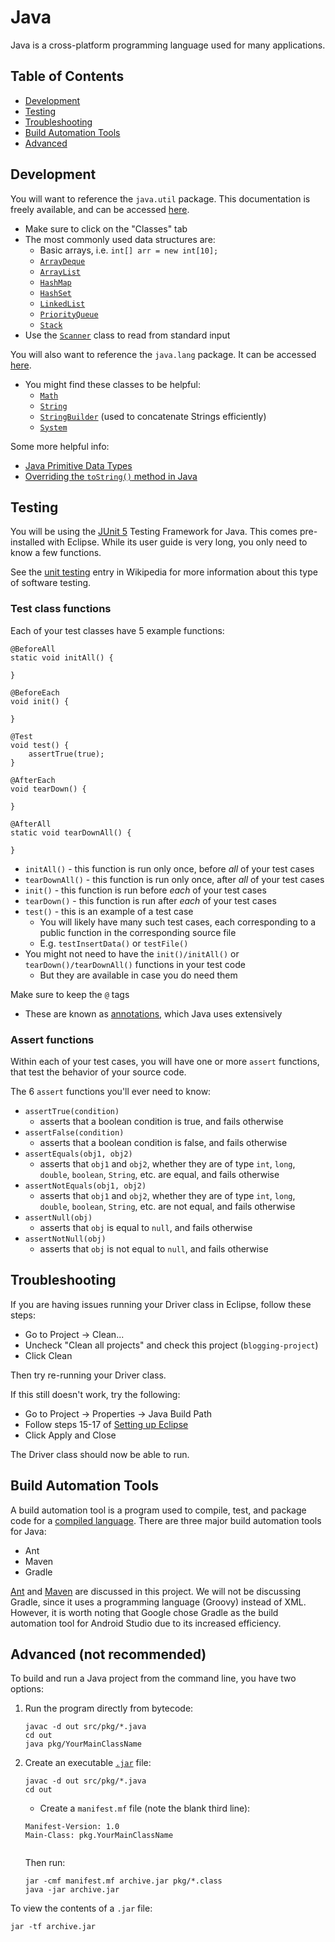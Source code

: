 # Java

Java is a cross-platform programming language used for many applications.

## Table of Contents

- [Development](#development)
- [Testing](#testing)
- [Troubleshooting](#troubleshooting)
- [Build Automation Tools](#build-automation-tools)
- [Advanced](#advanced-not-recommended)

## Development

You will want to reference the `java.util` package. This documentation is freely available, and can be accessed [here](https://docs.oracle.com/en/java/javase/18/docs/api/java.base/java/util/package-summary.html#class-summary).

- Make sure to click on the "Classes" tab
- The most commonly used data structures are:
    - Basic arrays, i.e. `int[] arr = new int[10];`
    - [`ArrayDeque`](https://docs.oracle.com/en/java/javase/18/docs/api/java.base/java/util/ArrayDeque.html)
    - [`ArrayList`](https://docs.oracle.com/en/java/javase/18/docs/api/java.base/java/util/ArrayList.html)
    - [`HashMap`](https://docs.oracle.com/en/java/javase/18/docs/api/java.base/java/util/HashMap.html)
    - [`HashSet`](https://docs.oracle.com/en/java/javase/18/docs/api/java.base/java/util/HashSet.html)
    - [`LinkedList`](https://docs.oracle.com/en/java/javase/18/docs/api/java.base/java/util/LinkedList.html)
    - [`PriorityQueue`](https://docs.oracle.com/en/java/javase/18/docs/api/java.base/java/util/PriorityQueue.html)
    - [`Stack`](https://docs.oracle.com/en/java/javase/18/docs/api/java.base/java/util/Stack.html)
- Use the [`Scanner`](https://docs.oracle.com/en/java/javase/18/docs/api/java.base/java/util/Scanner.html) class to read from standard input

You will also want to reference the `java.lang` package. It can be accessed [here](https://docs.oracle.com/en/java/javase/18/docs/api/java.base/java/lang/package-summary.html).

- You might find these classes to be helpful:
    - [`Math`](https://docs.oracle.com/en/java/javase/18/docs/api/java.base/java/lang/Math.html)
    - [`String`](https://docs.oracle.com/en/java/javase/18/docs/api/java.base/java/lang/String.html)
    - [`StringBuilder`](https://docs.oracle.com/en/java/javase/18/docs/api/java.base/java/lang/StringBuilder.html) (used to concatenate Strings efficiently)
    - [`System`](https://docs.oracle.com/en/java/javase/18/docs/api/java.base/java/lang/System.html)

Some more helpful info:
- [Java Primitive Data Types](https://www.baeldung.com/java-primitives)
- [Overriding the `toString()` method in Java](https://www.geeksforgeeks.org/overriding-tostring-method-in-java/)

## Testing

You will be using the [JUnit 5](https://junit.org/junit5/) Testing Framework for Java. This comes pre-installed with Eclipse. While its user guide is very long, you only need to know a few functions.

See the [unit testing](https://en.wikipedia.org/wiki/Unit_testing) entry in Wikipedia for more information about this type of software testing.

### Test class functions

Each of your test classes have 5 example functions:

```
@BeforeAll
static void initAll() {
    
}

@BeforeEach
void init() {
    
}

@Test
void test() {
    assertTrue(true);
}

@AfterEach
void tearDown() {
    
}

@AfterAll
static void tearDownAll() {
    
}
```

- `initAll()` - this function is run only once, before _all_ of your test cases
- `tearDownAll()` - this function is run only once, after _all_ of your test cases
- `init()` - this function is run before _each_ of your test cases
- `tearDown()` - this function is run after _each_ of your test cases
- `test()` - this is an example of a test case
    - You will likely have many such test cases, each corresponding to a public function in the corresponding source file
    - E.g. `testInsertData()` or `testFile()`
- You might not need to have the `init()/initAll()` or `tearDown()/tearDownAll()` functions in your test code
    - But they are available in case you do need them

Make sure to keep the `@` tags
- These are known as [annotations](https://docs.oracle.com/javase/tutorial/java/annotations/basics.html), which Java uses extensively

### Assert functions

Within each of your test cases, you will have one or more `assert` functions, that test the behavior of your source code.

The 6 `assert` functions you'll ever need to know:

- `assertTrue(condition)`
    - asserts that a boolean condition is true, and fails otherwise
- `assertFalse(condition)`
    - asserts that a boolean condition is false, and fails otherwise
- `assertEquals(obj1, obj2)`
    - asserts that `obj1` and `obj2`, whether they are of type `int`, `long`, `double`, `boolean`, `String`, etc. are equal, and fails otherwise
- `assertNotEquals(obj1, obj2)`
    - asserts that `obj1` and `obj2`, whether they are of type `int`, `long`, `double`, `boolean`, `String`, etc. are not equal, and fails otherwise
- `assertNull(obj)`
    - asserts that `obj` is equal to `null`, and fails otherwise
- `assertNotNull(obj)`
    - asserts that `obj` is not equal to `null`, and fails otherwise

## Troubleshooting

If you are having issues running your Driver class in Eclipse, follow these steps:

- Go to Project -> Clean...
- Uncheck "Clean all projects" and check this project (`blogging-project`)
- Click Clean

Then try re-running your Driver class.

If this still doesn't work, try the following:

- Go to Project -> Properties -> Java Build Path
- Follow steps 15-17 of [Setting up Eclipse](../../docs#setting-up-eclipse)
- Click Apply and Close

The Driver class should now be able to run.

## Build Automation Tools

A build automation tool is a program used to compile, test, and package code for a [compiled language](https://en.wikipedia.org/wiki/Compiled_language). There are three major build automation tools for Java:

- Ant
- Maven
- Gradle

[Ant](build-automation-tools/ant) and [Maven](build-automation-tools/maven) are discussed in this project. We will not be discussing Gradle, since it uses a programming language (Groovy) instead of XML. However, it is worth noting that Google chose Gradle as the build automation tool for Android Studio due to its increased efficiency.

## Advanced (not recommended)

To build and run a Java project from the command line, you have two options:

1. Run the program directly from bytecode:

    ```
    javac -d out src/pkg/*.java
    cd out
    java pkg/YourMainClassName
    ```

1. Create an executable [`.jar`](https://en.wikipedia.org/wiki/JAR_(file_format)) file:

    ```
    javac -d out src/pkg/*.java
    cd out
    ```

    - Create a `manifest.mf` file (note the blank third line):

    ```
    Manifest-Version: 1.0
    Main-Class: pkg.YourMainClassName
     
    ```

    Then run:
    
    ```
    jar -cmf manifest.mf archive.jar pkg/*.class
    java -jar archive.jar
    ```

To view the contents of a `.jar` file:

```
jar -tf archive.jar
```
